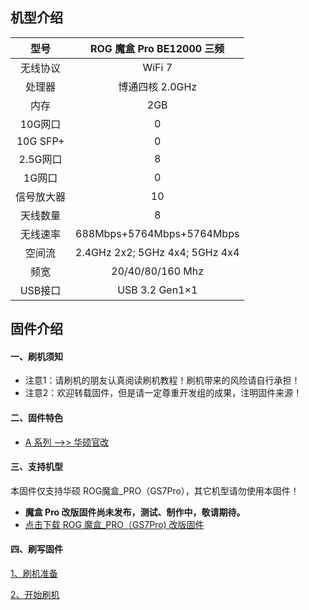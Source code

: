 ## 机型介绍

| 型号 | ROG 魔盒 Pro BE12000 三频 |
|:--:|:--:|
| 无线协议 | WiFi 7 | 
| 处理器 | 博通四核 2.0GHz | 
| 内存 | 2GB | 
| 10G网口 | 0 | 
| 10G SFP+ | 0 | 
| 2.5G网口 | 8 | 
| 1G网口 | 0 | 
| 信号放大器 | 10 | 
| 天线数量 | 8 | 
| 无线速率 | 688Mbps+5764Mbps+5764Mbps | 
| 空间流 | 2.4GHz 2x2; 5GHz 4x4; 5GHz 4x4 | 
| 频宽 | 20/40/80/160 Mhz | 
| USB接口 | USB 3.2 Gen1×1 | 

## 固件介绍
#### 一、刷机须知
* 注意1：请刷机的朋友认真阅读刷机教程！刷机带来的风险请自行承担！
* 注意2：欢迎转载固件，但是请一定尊重开发组的成果，注明固件来源！

#### 二、固件特色
* [A 系列 ——>> 华硕官改](/zh/guide/asus/firmware-a.md)

#### 三、支持机型
本固件仅支持华硕 ROG魔盒_PRO（GS7Pro），其它机型请勿使用本固件！

* **魔盒 Pro 改版固件尚未发布，测试、制作中，敬请期待。**
* [点击下载 ROG 魔盒_PRO（GS7Pro) 改版固件](https://www.asusgo.com/firmware/download?devicename=gs7_pro&firmware=asus_official)

#### 四、刷写固件

[1、刷机准备](/zh/guide/asus/flash/flash_prepare.html) 

[2、开始刷机](/zh/guide/asus/flash/flash_start.html) 